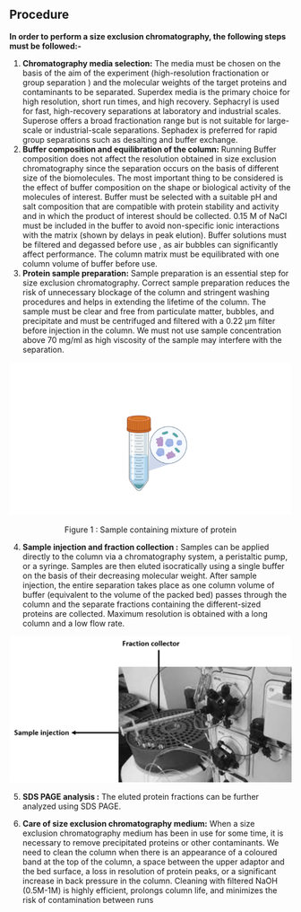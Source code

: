 ## Procedure

**In order to perform a size exclusion chromatography, the following steps must be followed:-** 

1.	**Chromatography media selection:** The media must be chosen on the basis of the aim of the experiment (high-resolution fractionation or group separation ) and the molecular weights of the target proteins and contaminants to be separated. Superdex media is the primary choice for high resolution, short run times, and high recovery. Sephacryl is used for fast, high-recovery separations at laboratory and industrial scales. Superose offers a broad fractionation range but is not suitable for large-scale or industrial-scale separations. Sephadex is preferred for rapid group separations such as desalting and buffer exchange.
2.	**Buffer composition and equilibration of the column:** Running Buffer composition does not affect the resolution obtained in size exclusion chromatography since the separation occurs on the basis of different size of the biomolecules. The most important thing to be considered is the effect of buffer composition on the shape or biological activity of the molecules of interest. Buffer must be selected with a suitable pH and salt composition that are compatible with protein stability and activity and in which the product of interest should be collected. 0.15 M of  NaCl must be included in the buffer to avoid non-specific ionic interactions with the matrix (shown by delays in peak elution). Buffer solutions must be filtered and degassed before use , as air bubbles can significantly affect performance. The column matrix must be equilibrated with one column volume of buffer before use.
3. **Protein sample preparation:** Sample preparation is an essential step for size exclusion chromatography. Correct sample preparation reduces the risk of unnecessary blockage of the column and stringent washing procedures and helps in extending the lifetime of the column. The sample must be clear and free from particulate matter, bubbles, and precipitate and must be centrifuged and filtered with a 0.22 µm filter before injection in the column. We must not use sample concentration above 70 mg/ml as high viscosity of the sample may interfere with the separation.


<div align="center">
<img src="./images/Sample containing mixture of protein.png" class="img-fluid">
<p>Figure 1  : Sample containing mixture of  protein</p>
</div>

4.	**Sample injection and fraction collection :**  Samples can be applied directly to the column via a chromatography system, a peristaltic pump, or a syringe.
Samples are then eluted isocratically using a single buffer on the basis of their decreasing molecular weight. After sample injection, the entire separation takes place as one column volume of buffer (equivalent to the volume of the packed bed) passes through the column and the separate fractions containing the different-sized proteins are collected. Maximum resolution is obtained with a long column and a low flow rate.




<div align="center">
<img src="./images/Sample injection and fraction collector.png" class="img-fluid">

</div>


5. **SDS PAGE analysis :** The eluted protein fractions can be further analyzed using SDS PAGE.




6. **Care of size exclusion chromatography medium:** When a size exclusion chromatography medium has been in use for some time, it is necessary to remove precipitated proteins or other contaminants. We need to clean the column when there is an appearance of a coloured band at the top of the column, a space between the upper adaptor and the bed surface,  a loss in resolution of protein peaks, or a significant increase in back pressure in the column. Cleaning with filtered NaOH (0.5M-1M)  is highly efficient, prolongs column life, and minimizes the risk of contamination between runs
